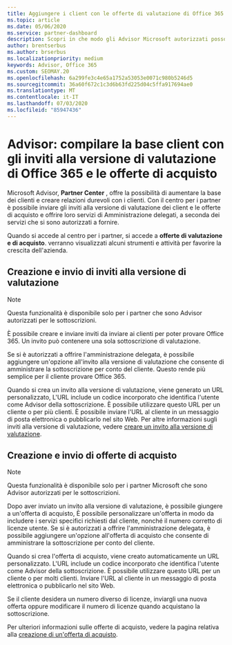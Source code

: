 ```yaml
---
title: Aggiungere i client con le offerte di valutazione di Office 365
ms.topic: article
ms.date: 05/06/2020
ms.service: partner-dashboard
description: Scopri in che modo gli Advisor Microsoft autorizzati possono ampliare le sottoscrizioni di Office 365. Crea e invia inviti alla versione di valutazione di Office 365 e offerte di acquisto ai client.
author: brentserbus
ms.author: brserbus
ms.localizationpriority: medium
keywords: Advisor, Office 365
ms.custom: SEOMAY.20
ms.openlocfilehash: 6a299fe3c4e65a1752a53053e0071c980b5246d5
ms.sourcegitcommit: 36a60f672c1c3d6b63fd225d04c5ffa917694ae0
ms.translationtype: MT
ms.contentlocale: it-IT
ms.lasthandoff: 07/03/2020
ms.locfileid: "85947436"
---
```

# <a name="advisors-build-your-client-base-with-office-365-trial-invitations-and-purchase-offers"></a>Advisor: compilare la base client con gli inviti alla versione di valutazione di Office 365 e le offerte di acquisto

Microsoft Advisor, **Partner Center** , offre la possibilità di aumentare la base dei clienti e creare relazioni durevoli con i clienti. Con il centro per i partner è possibile inviare gli inviti alla versione di valutazione dei client e le offerte di acquisto e offrire loro servizi di Amministrazione delegati, a seconda dei servizi che si sono autorizzati a fornire.

Quando si accede al centro per i partner, si accede a **offerte di valutazione e di acquisto**. verranno visualizzati alcuni strumenti e attività per favorire la crescita dell'azienda.

## <a name="create-and-send-trial-invitations"></a>Creazione e invio di inviti alla versione di valutazione

> [!NOTE]
> Questa funzionalità è disponibile solo per i partner che sono Advisor autorizzati per le sottoscrizioni.

È possibile creare e inviare inviti da inviare ai clienti per poter provare Office 365. Un invito può contenere una sola sottoscrizione di valutazione.

Se si è autorizzati a offrire l'amministrazione delegata, è possibile aggiungere un'opzione all'invito alla versione di valutazione che consente di amministrare la sottoscrizione per conto del cliente. Questo rende più semplice per il cliente provare Office 365.

Quando si crea un invito alla versione di valutazione, viene generato un URL personalizzato, L'URL include un codice incorporato che identifica l'utente come Advisor della sottoscrizione. È possibile utilizzare questo URL per un cliente o per più clienti. È possibile inviare l'URL al cliente in un messaggio di posta elettronica o pubblicarlo nel sito Web.
Per altre informazioni sugli inviti alla versione di valutazione, vedere [creare un invito alla versione di valutazione](advisors-create-a-trial-invitation.md).

## <a name="create-and-send-purchase-offers"></a>Creazione e invio di offerte di acquisto

> [!NOTE]
> Questa funzionalità è disponibile solo per i partner Microsoft che sono Advisor autorizzati per le sottoscrizioni.

Dopo aver inviato un invito alla versione di valutazione, è possibile giungere a un'offerta di acquisto, È possibile personalizzare un'offerta in modo da includere i servizi specifici richiesti dal cliente, nonché il numero corretto di licenze utente. Se si è autorizzati a offrire l'amministrazione delegata, è possibile aggiungere un'opzione all'offerta di acquisto che consente di amministrare la sottoscrizione per conto del cliente.

Quando si crea l'offerta di acquisto, viene creato automaticamente un URL personalizzato. L'URL include un codice incorporato che identifica l'utente come Advisor della sottoscrizione. È possibile utilizzare questo URL per un cliente o per molti clienti. Inviare l'URL al cliente in un messaggio di posta elettronica o pubblicarlo nel sito Web.

Se il cliente desidera un numero diverso di licenze, inviargli una nuova offerta oppure modificare il numero di licenze quando acquistano la sottoscrizione.

Per ulteriori informazioni sulle offerte di acquisto, vedere la pagina relativa alla [creazione di un'offerta di acquisto](advisor-create-a-purchase-offer.md).
